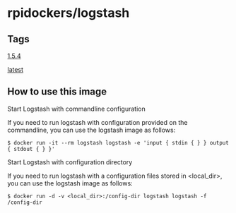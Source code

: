 # rpidockers/logstash
## Tags
[1.5.4](https://github.com/rpidockers/logstash/blob/1.5.4/Dockerfile)

[latest](https://github.com/rpidockers/logstash/blob/master/Dockerfile)

## How to use this image
Start Logstash with commandline configuration

If you need to run logstash with configuration provided on the commandline, you can use the logstash image as follows:
```
$ docker run -it --rm logstash logstash -e 'input { stdin { } } output { stdout { } }'
```
Start Logstash with configuration directory

If you need to run logstash with a configuration files stored in <local_dir>, you can use the logstash image as follows:
```
$ docker run -d -v <local_dir>:/config-dir logstash logstash -f /config-dir
```
